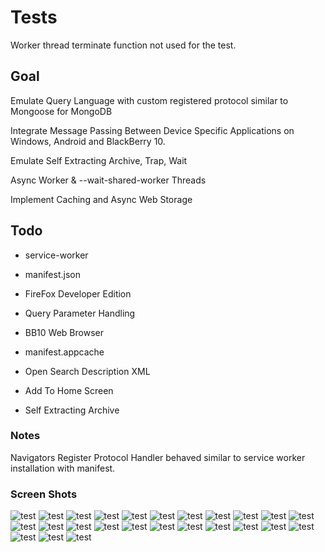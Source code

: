# Tests

Worker thread terminate function not used for the test.

## Goal

Emulate Query Language with custom registered protocol similar to Mongoose for MongoDB

Integrate Message Passing Between Device Specific Applications on Windows, Android and BlackBerry 10.

Emulate Self Extracting Archive, Trap, Wait

Async Worker & --wait-shared-worker Threads

Implement Caching and Async Web Storage

## Todo

* service-worker
* manifest.json

* FireFox Developer Edition

* Query Parameter Handling

* BB10 Web Browser
* manifest.appcache
* Open Search Description XML
* Add To Home Screen

* Self Extracting Archive

### Notes

Navigators Register Protocol Handler behaved similar to service worker installation with manifest.

### Screen Shots

![test](0.png)
![test](1.png)
![test](2.png)
![test](3.png)
![test](4.png)
![test](5.png)
![test](6.png)
![test](7.png)
![test](8.png)
![test](9.png)
![test](10.png)
![test](11.png)
![test](12.png)
![test](13.png)
![test](14.png)
![test](15.png)
![test](16.png)
![test](17.png)
![test](18.png)
![test](19.png)
![test](20.png)
![test](21.png)
![test](22.png)
![test](23.png)
![test](24.png)
